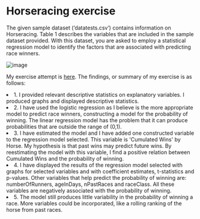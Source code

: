 # Horseracing exercise

The given sample dataset (‘datatests.csv’) contains information on Horseracing. Table 1 describes the variables that are included in the sample dataset provided. With this dataset, you are asked to employ a statistical regression model to identify the factors that are associated with predicting race winners. 


![image](https://user-images.githubusercontent.com/69723856/155848993-a5d5ad4d-cb55-4b6c-9d86-239f5be98ee2.png)

My exercise attempt is [here](https://github.com/manuzrpEd/Horseracing/blob/main/Horseracing.ipynb).
The findings, or summary of my exercise is as follows:

<li>1.	I provided relevant descriptive statistics on explanatory variables. I produced graphs and displayed descriptive statistics. </li>
<li>2.	I have used the logistic regression as I believe is the more appropriate model to predict race winners, constructing a model for the probability of winning. The linear regression model has the problem that it can produce probabilities that are outside the range of (0,1).</li>
<li>3.	I have estimated the model and I have added one constructed variable to the regression model selected. This variable is 'Cumulated Wins' by Horse. My hypothesis is that past wins may predict future wins. By reestimating the model with this variable, I find a positive relation between Cumulated Wins and the probability of winning.</li>
<li>4.	I have displayed the results of the regression model selected with graphs for selected variables and with coefficient estimates, t-statistics and p-values. Other variables that help predict the probability of winning are: numberOfRunners, ageInDays, nPastRaces and raceClass. All these variables are negatively associated with the probability of winning. </li>
<li>5.	The model still produces little variability in the probability of winning a race. More variables could be incorporated, like a rolling ranking of the horse from past races. </li>
